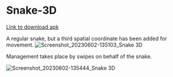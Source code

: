 # Snake-3D
[Link to download apk](https://drive.google.com/file/d/1pd6BLjYAxjTF8rNJ1KtKTDrkdd-0qe7Q/view?usp=sharing)

A regular snake, but a third spatial coordinate has been added for movement.
![Screenshot_20230602-135103_Snake 3D](https://github.com/Gefist/Snake-3D/assets/99269572/66ca3e81-1b7f-41bf-9810-5b5b8db733d5)

Management takes place by swipes on behalf of the snake.

![Screenshot_20230602-135444_Snake 3D](https://github.com/Gefist/Snake-3D/assets/99269572/b62ef8ac-956a-4144-b3e4-00242e8bfe9b)

